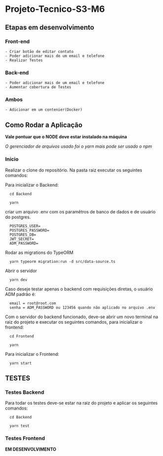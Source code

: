 # Projeto-Tecnico-S3-M6

## Etapas em desenvolvimento
  ### Front-end
    - Criar botão de editar contato
    - Poder adicionar mais de um email e telefone
    - Realizar Testes
  ### Back-end
    - Poder adicionar mais de um email e telefone
    - Aumentar cobertura de Testes
  ### Ambos
    - Adicionar em um contenier(Docker)


## Como Rodar a Aplicação

**Vale pontuar que o NODE deve estar instalado na máquina**

*O gerenciador de arquivos usado foi o yarn mais pode ser usado o npm*

### Início  
  Realizar o clone do repositório. Na pasta raiz executar os seguintes comandos:
  
  Para inicializar o Backend:
  ```shell
    cd Backend
  ```
  ```shell
    yarn
  ```
  criar um arquivo .env com os paramêtros de banco de dados e de usuário do postgres.
  ```shell
    POSTGRES_USER=
    POSTGRES_PASSWORD=
    POSTGRES_DB=
    JWT_SECRET=
    ADM_PASSWORD=
  ```
  Rodar as migrations do TypeORM
  ```shell
    yarn typeorm migration:run -d src/data-source.ts
  ```
  Abrir o servidor
  ```shell
    yarn dev
  ```
  Caso deseje testar apenas o backend com requisições diretas, o usuário ADM padrão é:
  ```shell
    email = root@root.com
    senha = ADM_PASSWORD ou 123456 quando não aplicado no arquivo .env
  ```
  
  Com o servidor do backend funcionado, deve-se abrir um novo terminal na raiz do projeto e executar os seguintes comandos, para inicializar o frontend:
  ```shell
    cd Frontend
  ```
  ```shell
    yarn
  ```
  Para inicializar o Frontend:
  ```shell
    yarn start
  ```

## TESTES
  ### Testes Backend
  
  Para todar os testes deve-se estar na raiz do projeto e aplicar os seguintes comandos:
  
  ```shell
    cd Backend
  ```
  ```shell
    yarn test
  ```
  
  ### Testes Frontend
  
  **EM DESENVOLVIMENTO**
